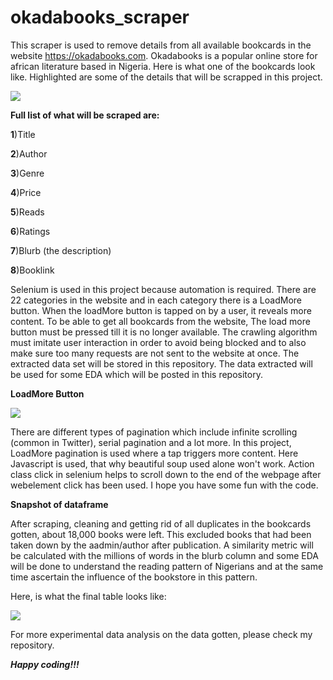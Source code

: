 # okadabooks_scraper
  This scraper is used to remove details from all available bookcards in the website https://okadabooks.com. Okadabooks is a popular online store for african literature based in Nigeria.
  Here is what one of the bookcards look like. Highlighted are some of the details that will be scrapped in this project.

   ![](https://github.com/EdidiongEsu/okadabooks_scraper/blob/master/okadabooks_pictures/Capture.PNG)
            
**Full list of what will be scraped are:**

  **1**)Title
  
  **2**)Author
  
  **3**)Genre
  
  **4**)Price
  
  **5**)Reads
  
  **6**)Ratings
  
  **7**)Blurb (the description)
  
  **8**)Booklink
  
 Selenium is used in this project because automation is required. There are 22 categories in the website and in each category there is a LoadMore button. When the loadMore button is tapped on by a user, it reveals more content. To be able to get all bookcards from the website, The load more button must be pressed till it is no longer available. The crawling algorithm must imitate user interaction in order to avoid being blocked and to also make sure too many requests are not sent to the website at once. The extracted data set will be stored in this repository. The data extracted will be used for some EDA which will be posted in this repository.
 
 **LoadMore Button**
  
  ![](https://github.com/EdidiongEsu/okadabooks_scraper/blob/master/okadabooks_pictures/load_more%20button.PNG)
  
  There are different types of pagination which include infinite scrolling (common in Twitter), serial pagination and a lot more. In this project, LoadMore pagination is used where a tap triggers more content. Here Javascript is used, that why beautiful soup used alone won't work. Action class click in selenium helps to scroll down to the end of the webpage after webelement click has been used. I hope you have some fun with the code.
  
  **Snapshot of dataframe**
  
  After scraping, cleaning and getting rid of all duplicates in the bookcards gotten, about 18,000 books were left. This excluded books that had been taken down by the aadmin/author after publication. A similarity metric will be calculated with the millions of words in the blurb column and some EDA will be done to understand the reading pattern of Nigerians and at the same time ascertain the influence of the bookstore in this pattern.
  
Here, is what the final table looks like:

![](https://github.com/EdidiongEsu/okadabooks_scraper/blob/master/okadabooks_pictures/dataframe%20table.PNG)

For more experimental data analysis on the data gotten, please check my repository.

 
 ***Happy coding!!!***
